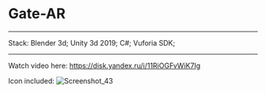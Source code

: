 # Gate-AR
**************

Stack:
Blender 3d;
Unity 3d 2019;
C#;
Vuforia SDK;
**************
Watch video here:
https://disk.yandex.ru/i/11RiOGFvWiK7Ig

Icon included:
![Screenshot_43](https://user-images.githubusercontent.com/56002552/133326771-0e412ac6-2911-49a4-bc72-d4aecc671424.png)

